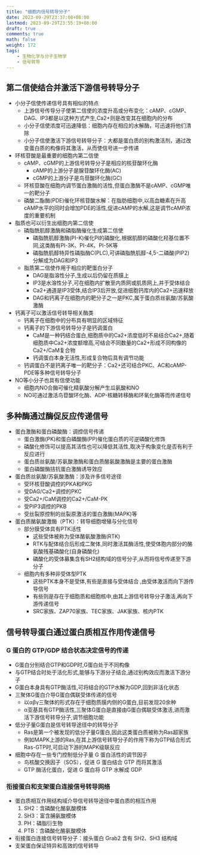 ```yaml
---
title: "细胞内信号转导分子"
date: 2023-09-29T23:37:08+08:00
lastmod: 2023-09-29T23:55:19+08:00
draft: true
comments: true
math: false
weight: 172
tags:
    - 生物化学与分子生物学
    - 信号转导
---
```


## 第二信使结合并激活下游信号转导分子

- 小分子信使传递信号具有相似的特点
    - 上游信号传导分子使第二信使的浓度升高或分布变化：cAMP、cGMP、DAG、IP3都是以这种方式产生,Ca2+则是改变其在细胞内的分布
    - 小分子信使浓度可迅速降低：细胞内存在相应的水解酶，可迅速将他们清除
    - 小分子信使激活下游信号转导分子：大都是蛋白质的别构激活剂，通过改变蛋白质的构像将其激活，从而使信号进一步传递
- 环核苷酸是最重要的细胞内第二信使
    - cAMP、cGMP的上游信号转导分子是相应的核苷酸环化酶
        - cAMP的上游分子是腺苷酸环化酶(AC)
        - cGMP的上游分子是鸟苷酸环化酶(GC)
    - 环核苷酸在细胞内调节蛋白激酶的活性,但蛋白激酶不是cAMP、cGMP唯一的靶分子
    - 磷酸二酯酶(PDE)催化环核苷酸水解：在脂肪细胞中,以高血糖素在升高cAMP水平的同时会增加PDE的活性,促进cAMP的水解,这是调节cAMP浓度的重要机制
- 脂质也可以衍生出细胞内第二信使
    - 磷脂酰肌醇激酶和磷脂酶催化生成第二信使
        - 磷脂酰肌醇激酶(PI-K)催化PI的磷酸化,根据肌醇的磷酸化羟基位置不同,这类酶有PI-3K、PI-4K、PI-5K等
        - 磷脂酰肌醇特异性磷脂酶C(PLC),可讲磷脂酰肌醇-4,5-二磷酸(PIP2)分解成为DAG和IP3
    - 脂质第二信使作用于相应的靶蛋白分子
        - DAG是脂溶性分子,生成以后仍留在质膜上
        - IP3是水溶性分子,可在细胞内扩散至内质网或肌质网上,并于受体结合
        - Ca2+通道是IP3受体,结合IP3后开放,促进细胞钙库内的Ca2+迅速释放
        - DAG和钙离子在细胞内的靶分子之一是PKC,属于蛋白质丝氨酸/苏氨酸激酶
- 钙离子可以激活信号转导相关酶类
    - 钙离子在细胞中的分布具有明显的区域特征
    - 钙离子的下游信号转导分子是钙调蛋白
        - CaM是一种钙结合蛋白,细胞质中的Ca2+浓度低时不易结合Ca2+,随着细胞质中Ca2+浓度额增高,可结合不同数量的Ca2+形成不同构像的Ca2+/CaM复合物
        - 钙调蛋白本身无活性,形成复合物后具有调节功能
    - 钙调蛋白不是钙离子唯一的靶分子：Ca2+还可结合PKC、AC和cAMP-PDE等多种信号转导分子
- NO等小分子也具有信使功能
    - 细胞内NO合酶可催化精氨酸分解产生瓜氨酸和NO
    - NO可通过激活鸟苷酸环化酶、ADP-核糖转移酶和环氧化酶等而传递信号

## 多种酶通过酶促反应传递信号

- 蛋白激酶和蛋白磷酸酶：调控信号传递
    - 蛋白激酶(PK)和蛋白磷酸酶(PP)催化蛋白质的可逆磷酸化修饰
    - 磷酸化修饰可以提高其活性也可以降低其活性,取决于构象变化是否有利于反应进行
    - 蛋白质丝氨酸/苏氨酸激酶和蛋白质酪氨酸激酶是主要的蛋白激酶
    - 蛋白磷酸酶拮抗蛋白激酶诱导效应
- 蛋白质丝氨酸/苏氨酸激酶：涉及许多信号途径
    - 受环核苷酸调控的PKA和PKG
    - 受DAG/Ca2+调控的PKC
    - 受Ca2+/CaM调控的Ca2+/CaM-PK
    - 受PIP3调控的PKB
    - 受丝裂原控制的丝裂原激活的蛋白激酶(MAPK)等
- 蛋白质酪氨酸激酶（PTK）：转导细胞增殖与分化信号
    - 部分膜受体具有PTK活性
        - 这些受体被称为受体酪氨酸激酶(RTK)
        - RTK与配体结合后形成二聚体,同时激活其酶活性,使受体胞内部分的酪氨酸残基磷酸化(自身磷酸化)
        - 磷酸化的受体募集含有SH2结构域的信号分子,从而将信号传递至下游分子
    - 细胞内有多种非受体型PTK
        - 这些PTK本身不是受体,有些是直接与受体结合 ,由受体激活而向下游传导信号
        - 有些则是存在于细胞质和细胞核中,由其上游信号转导分子激活,再向下游传递信号
        - SRC家族、ZAP70家族、TEC家族、JAK家族、核内PTK

## 信号转导蛋白通过蛋白质相互作用传递信号

### G 蛋白的 GTP/GDP 结合状态决定信号的传递

- G蛋白分别结合GTP和GDP时,G蛋白处于不同构像
- 与GTP结合时处于活化形式,能够与下游分子结合,通过别构效应而激活下游分子
- G蛋白本身具有GTP酶活性,可将结合的GTP水解为GDP,回到非活化状态
- 三聚体G蛋白介导G蛋白偶联受体传递的信号
    - 以αβγ三聚体的形式存在于细胞质膜内侧的G蛋白,目前发现20余种
    - α亚基具有GTP酶活性,三聚体G蛋白是直接由G蛋白偶联受体激活,进而激活下游信号转导分子,调节细胞功能
- 低分子量G蛋白是信号转导途径中的转导分子
    - Ras是第一个被发现的低分子量G蛋白,因此这类蛋白质被称为Ras超家族
    - 例如MAPK上游的Ras,在其上游信号转导分子的作用下称为GTP结合形式Ras-GTP时,可启动下游的MAPK级联反应
- 细胞中存在一些专门控制低分子量 G 蛋白活性的调节因子
    - 鸟核酸交换因子（SOS），促进 G 蛋白结合 GTP 而将其激活
    - GTP 酶活化蛋白，促进 G 蛋白将 GTP 水解成 GDP

### 衔接蛋白和支架蛋白连接信号转导网络

- 蛋白质相互作用结构域介导信号转导途径中蛋白质的相互作用
    1. SH2：含磷酸化酪氨酸模体
    2. SH3：富含脯氨酸模体
    3. PH：磷脂衍生物
    4. PTB：含磷酸化酪氨酸模体
- 衔接蛋白连接信号转导分子：接头蛋白 Grab2 含有 SH2、SH3 结构域
- 支架蛋白保证特异和高效的信号转导
